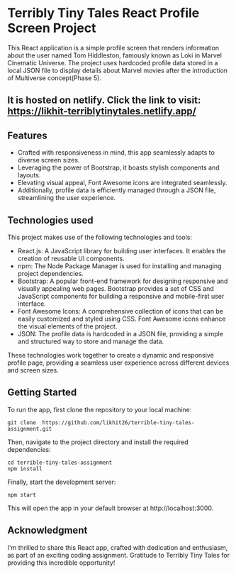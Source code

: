 # Terribly Tiny Tales React Profile Screen Project

This React application is a simple profile screen that renders information about the user named Tom Hiddleston, famously known as Loki in Marvel Cinematic Universe. The project uses hardcoded profile data stored in a local JSON file to display details about Marvel movies after the introduction of Multiverse concept(Phase 5).

## It is hosted on netlify. Click the link to visit: https://likhit-terriblytinytales.netlify.app/

## Features
- Crafted with responsiveness in mind, this app seamlessly adapts to diverse screen sizes.
- Leveraging the power of Bootstrap, it boasts stylish components and layouts.
- Elevating visual appeal, Font Awesome icons are integrated seamlessly.
- Additionally, profile data is efficiently managed through a JSON file, streamlining the user experience.

## Technologies used

This project makes use of the following technologies and tools:
 
 - React.js: A JavaScript library for building user interfaces. It enables the creation of reusable UI components.
 - npm: The Node Package Manager is used for installing and managing project dependencies.
 - Bootstrap: A popular front-end framework for designing responsive and visually appealing web pages. Bootstrap provides a set of CSS and JavaScript components for building a responsive 
   and mobile-first user interface.
 - Font Awesome Icons: A comprehensive collection of icons that can be easily customized and styled using CSS. Font Awesome icons enhance the visual elements of the project.
 - JSON: The profile data is hardcoded in a JSON file, providing a simple and structured way to store and manage the data.
 
These technologies work together to create a dynamic and responsive profile page, providing a seamless user experience across different devices and screen sizes.

## Getting Started

To run the app, first clone the repository to your local machine:

```
git clone  https://github.com/likhit26/terrible-tiny-tales-assignment.git
```

Then, navigate to the project directory and install the required dependencies:

```
cd terrible-tiny-tales-assignment
npm install
```

Finally, start the development server:

```
npm start
```

This will open the app in your default browser at http://localhost:3000.

 ## Acknowledgment
 I'm thrilled to share this React app, crafted with dedication and enthusiasm, as part of an exciting coding assignment. Gratitude to Terribly Tiny Tales for providing this incredible 
 opportunity!

 



